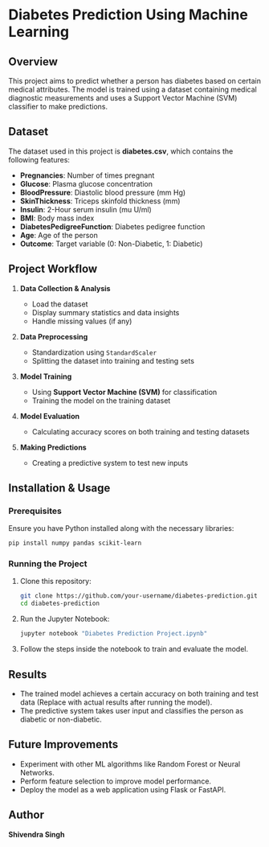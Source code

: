 # Diabetes Prediction Using Machine Learning

## Overview
This project aims to predict whether a person has diabetes based on certain medical attributes. The model is trained using a dataset containing medical diagnostic measurements and uses a Support Vector Machine (SVM) classifier to make predictions.

## Dataset
The dataset used in this project is **diabetes.csv**, which contains the following features:
- **Pregnancies**: Number of times pregnant
- **Glucose**: Plasma glucose concentration
- **BloodPressure**: Diastolic blood pressure (mm Hg)
- **SkinThickness**: Triceps skinfold thickness (mm)
- **Insulin**: 2-Hour serum insulin (mu U/ml)
- **BMI**: Body mass index
- **DiabetesPedigreeFunction**: Diabetes pedigree function
- **Age**: Age of the person
- **Outcome**: Target variable (0: Non-Diabetic, 1: Diabetic)

## Project Workflow
1. **Data Collection & Analysis**
   - Load the dataset
   - Display summary statistics and data insights
   - Handle missing values (if any)

2. **Data Preprocessing**
   - Standardization using `StandardScaler`
   - Splitting the dataset into training and testing sets

3. **Model Training**
   - Using **Support Vector Machine (SVM)** for classification
   - Training the model on the training dataset

4. **Model Evaluation**
   - Calculating accuracy scores on both training and testing datasets

5. **Making Predictions**
   - Creating a predictive system to test new inputs

## Installation & Usage
### Prerequisites
Ensure you have Python installed along with the necessary libraries:
```sh
pip install numpy pandas scikit-learn
```

### Running the Project
1. Clone this repository:
   ```sh
   git clone https://github.com/your-username/diabetes-prediction.git
   cd diabetes-prediction
   ```
2. Run the Jupyter Notebook:
   ```sh
   jupyter notebook "Diabetes Prediction Project.ipynb"
   ```
3. Follow the steps inside the notebook to train and evaluate the model.

## Results
- The trained model achieves a certain accuracy on both training and test data (Replace with actual results after running the model).
- The predictive system takes user input and classifies the person as diabetic or non-diabetic.

## Future Improvements
- Experiment with other ML algorithms like Random Forest or Neural Networks.
- Perform feature selection to improve model performance.
- Deploy the model as a web application using Flask or FastAPI.

## Author
**Shivendra Singh**



